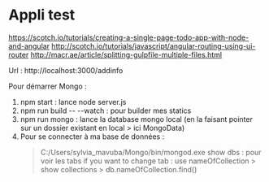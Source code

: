 # Appli test
https://scotch.io/tutorials/creating-a-single-page-todo-app-with-node-and-angular
http://scotch.io/tutorials/javascript/angular-routing-using-ui-router
http://macr.ae/article/splitting-gulpfile-multiple-files.html

Url : http://localhost:3000/addinfo

Pour démarrer Mongo :

1. npm start : lance node server.js
2. npm run build -- --watch : pour builder mes statics
3. npm run mongo : lance la database mongo local (en la faisant pointer sur un dossier existant en local > ici MongoData)
4. Pour se connecter à ma base de données :
	> C:/Users/sylvia_mavuba/Mongo/bin/mongod.exe
	> show dbs : pour voir les tabs
	> if you want to change tab : use nameOfCollection > show collections > db.nameOfCollection.find()
